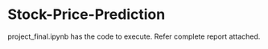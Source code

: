 # Stock-Price-Prediction
project_final.ipynb has the code to execute.
Refer complete report attached.

